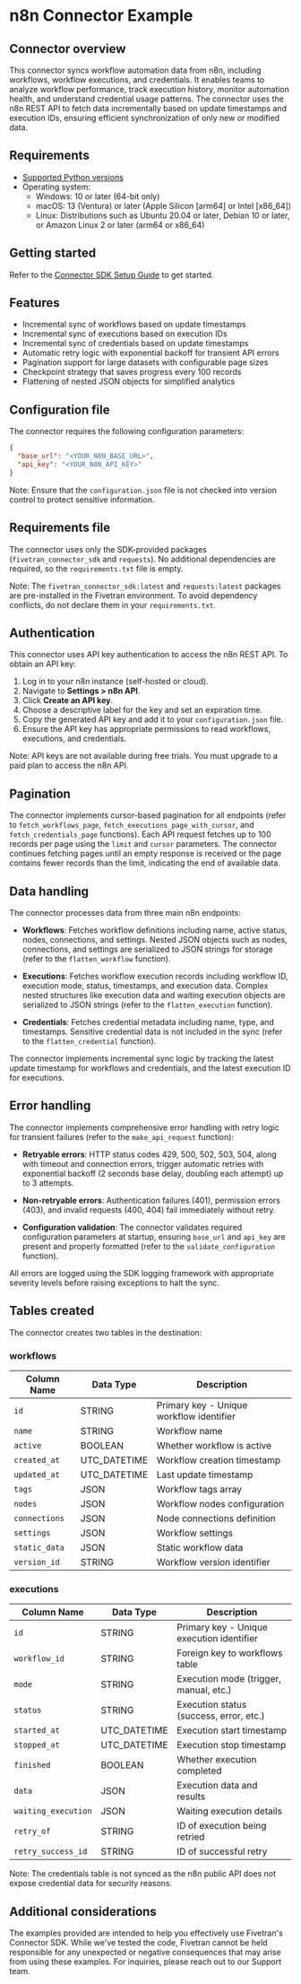# n8n Connector Example

## Connector overview
This connector syncs workflow automation data from n8n, including workflows, workflow executions, and credentials. It enables teams to analyze workflow performance, track execution history, monitor automation health, and understand credential usage patterns. The connector uses the n8n REST API to fetch data incrementally based on update timestamps and execution IDs, ensuring efficient synchronization of only new or modified data.

## Requirements
- [Supported Python versions](https://github.com/fivetran/fivetran_connector_sdk/blob/main/README.md#requirements)
- Operating system:
  - Windows: 10 or later (64-bit only)
  - macOS: 13 (Ventura) or later (Apple Silicon [arm64] or Intel [x86_64])
  - Linux: Distributions such as Ubuntu 20.04 or later, Debian 10 or later, or Amazon Linux 2 or later (arm64 or x86_64)

## Getting started
Refer to the [Connector SDK Setup Guide](https://fivetran.com/docs/connectors/connector-sdk/setup-guide) to get started.

## Features
- Incremental sync of workflows based on update timestamps
- Incremental sync of executions based on execution IDs
- Incremental sync of credentials based on update timestamps
- Automatic retry logic with exponential backoff for transient API errors
- Pagination support for large datasets with configurable page sizes
- Checkpoint strategy that saves progress every 100 records
- Flattening of nested JSON objects for simplified analytics

## Configuration file
The connector requires the following configuration parameters:

```json
{
  "base_url": "<YOUR_N8N_BASE_URL>",
  "api_key": "<YOUR_N8N_API_KEY>"
}
```

Note: Ensure that the `configuration.json` file is not checked into version control to protect sensitive information.

## Requirements file
The connector uses only the SDK-provided packages (`fivetran_connector_sdk` and `requests`). No additional dependencies are required, so the `requirements.txt` file is empty.

Note: The `fivetran_connector_sdk:latest` and `requests:latest` packages are pre-installed in the Fivetran environment. To avoid dependency conflicts, do not declare them in your `requirements.txt`.

## Authentication
This connector uses API key authentication to access the n8n REST API. To obtain an API key:

1. Log in to your n8n instance (self-hosted or cloud).
2. Navigate to **Settings > n8n API**.
3. Click **Create an API key**.
4. Choose a descriptive label for the key and set an expiration time.
5. Copy the generated API key and add it to your `configuration.json` file.
6. Ensure the API key has appropriate permissions to read workflows, executions, and credentials.

Note: API keys are not available during free trials. You must upgrade to a paid plan to access the n8n API.

## Pagination
The connector implements cursor-based pagination for all endpoints (refer to `fetch_workflows_page`, `fetch_executions_page_with_cursor`, and `fetch_credentials_page` functions). Each API request fetches up to 100 records per page using the `limit` and `cursor` parameters. The connector continues fetching pages until an empty response is received or the page contains fewer records than the limit, indicating the end of available data.

## Data handling
The connector processes data from three main n8n endpoints:

- **Workflows**: Fetches workflow definitions including name, active status, nodes, connections, and settings. Nested JSON objects such as nodes, connections, and settings are serialized to JSON strings for storage (refer to the `flatten_workflow` function).

- **Executions**: Fetches workflow execution records including workflow ID, execution mode, status, timestamps, and execution data. Complex nested structures like execution data and waiting execution objects are serialized to JSON strings (refer to the `flatten_execution` function).

- **Credentials**: Fetches credential metadata including name, type, and timestamps. Sensitive credential data is not included in the sync (refer to the `flatten_credential` function).

The connector implements incremental sync logic by tracking the latest update timestamp for workflows and credentials, and the latest execution ID for executions.

## Error handling
The connector implements comprehensive error handling with retry logic for transient failures (refer to the `make_api_request` function):

- **Retryable errors**: HTTP status codes 429, 500, 502, 503, 504, along with timeout and connection errors, trigger automatic retries with exponential backoff (2 seconds base delay, doubling each attempt) up to 3 attempts.

- **Non-retryable errors**: Authentication failures (401), permission errors (403), and invalid requests (400, 404) fail immediately without retry.

- **Configuration validation**: The connector validates required configuration parameters at startup, ensuring `base_url` and `api_key` are present and properly formatted (refer to the `validate_configuration` function).

All errors are logged using the SDK logging framework with appropriate severity levels before raising exceptions to halt the sync.

## Tables created
The connector creates two tables in the destination:

### workflows

| Column Name | Data Type | Description |
|-------------|-----------|-------------|
| `id` | STRING | Primary key - Unique workflow identifier |
| `name` | STRING | Workflow name |
| `active` | BOOLEAN | Whether workflow is active |
| `created_at` | UTC_DATETIME | Workflow creation timestamp |
| `updated_at` | UTC_DATETIME | Last update timestamp |
| `tags` | JSON | Workflow tags array |
| `nodes` | JSON | Workflow nodes configuration |
| `connections` | JSON | Node connections definition |
| `settings` | JSON | Workflow settings |
| `static_data` | JSON | Static workflow data |
| `version_id` | STRING | Workflow version identifier |

### executions

| Column Name | Data Type | Description |
|-------------|-----------|-------------|
| `id` | STRING | Primary key - Unique execution identifier |
| `workflow_id` | STRING | Foreign key to workflows table |
| `mode` | STRING | Execution mode (trigger, manual, etc.) |
| `status` | STRING | Execution status (success, error, etc.) |
| `started_at` | UTC_DATETIME | Execution start timestamp |
| `stopped_at` | UTC_DATETIME | Execution stop timestamp |
| `finished` | BOOLEAN | Whether execution completed |
| `data` | JSON | Execution data and results |
| `waiting_execution` | JSON | Waiting execution details |
| `retry_of` | STRING | ID of execution being retried |
| `retry_success_id` | STRING | ID of successful retry |

Note: The credentials table is not synced as the n8n public API does not expose credential data for security reasons.

## Additional considerations
The examples provided are intended to help you effectively use Fivetran's Connector SDK. While we've tested the code, Fivetran cannot be held responsible for any unexpected or negative consequences that may arise from using these examples. For inquiries, please reach out to our Support team.
